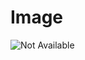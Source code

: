 # Image

![Not Available](https://raw.githubusercontent.com/Sigma88/Stockalike/Screenshots/Images/Uranus.png)
